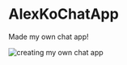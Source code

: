 # AlexKoChatApp
Made my own chat app!

![creating my own chat app](https://user-images.githubusercontent.com/26337504/33523501-3164cdd6-d7d7-11e7-9d8d-ae80c06d56e2.JPG)
